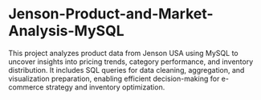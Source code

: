 # Jenson-Product-and-Market-Analysis-MySQL
This project analyzes product data from Jenson USA using MySQL to uncover insights into pricing trends, category performance, and inventory distribution. It includes SQL queries for data cleaning, aggregation, and visualization preparation, enabling efficient decision-making for e-commerce strategy and inventory optimization.
